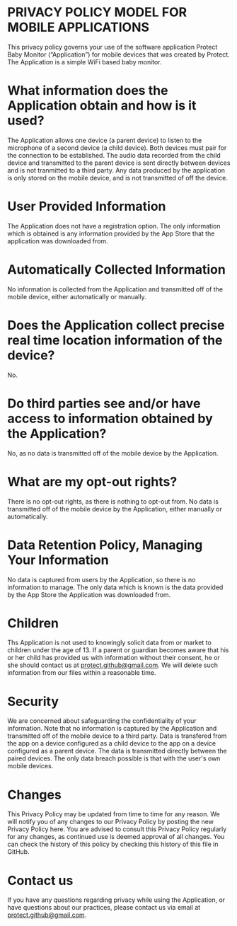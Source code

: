 # PRIVACY POLICY MODEL FOR MOBILE APPLICATIONS

This privacy policy governs your use of the software application Protect Baby Monitor (“Application”) for mobile devices
that was created by Protect. The Application is a simple WiFi based baby monitor.

# What information does the Application obtain and how is it used?

The Application allows one device (a parent device) to listen to the microphone of a second device
(a child device). Both devices must pair for the connection to be established. The audio data recorded
from the child device and transmitted to the parent device is sent directly between devices and is not
tranmitted to a third party. Any data produced by the application is only stored on the mobile device,
and is not transmitted of off the device.

# User Provided Information 

The Application does not have a registration option. The only information which is obtained
is any information provided by the App Store that the application was downloaded from.

# Automatically Collected Information 

No information is collected from the Application and transmitted off of the mobile device, either automatically or manually.

# Does the Application collect precise real time location information of the device?

No.

# Do third parties see and/or have access to information obtained by the Application?

No, as no data is transmitted off of the mobile device by the Application.

# What are my opt-out rights?

There is no opt-out rights, as there is nothing to opt-out from. No data is transmitted off of the mobile device
by the Application, either manually or automatically.

# Data Retention Policy, Managing Your Information

No data is captured from users by the Application, so there is no information to manage. The only data
which is known is the data provided by the App Store the Application was downloaded from.

# Children

Ths Application is not used to knowingly solicit data from or market to children under the age of 13. If a parent or
guardian becomes aware that his or her child has provided us with information without their consent, he or she should
contact us at protect.github@gmail.com. We will delete such information from our files within a reasonable time.

# Security

We are concerned about safeguarding the confidentiality of your information. Note that no information is captured
by the Application and transmitted off of the mobile device to a third party. Data is transfered from the app
on a device configured as a child device to the app on a device configured as a parent device. The data is transmitted
directly between the paired devices. The only data breach possible is that with the user's own mobile devices.

# Changes

This Privacy Policy may be updated from time to time for any reason. We will notify you of any changes to our
Privacy Policy by posting the new Privacy Policy here. You are advised to consult this Privacy Policy regularly
for any changes, as continued use is deemed approval of all changes. You can check the history of this policy by
checking this history of this file in GitHub.

# Contact us
If you have any questions regarding privacy while using the Application, or have questions about our practices,
please contact us via email at protect.github@gmail.com.
